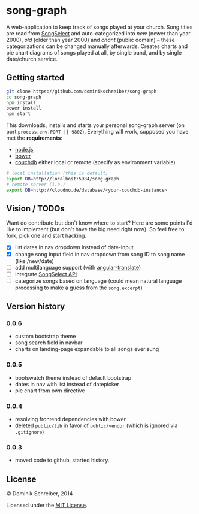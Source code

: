 song-graph
==========

A web-application to keep track of songs played at your church. Song titles are read from [SongSelect](http://songselect.com) and auto-categorized into *new* (newer than year 2000), *old* (older than year 2000) and *chant* (public domain) &ndash; these categorizations can be changed manually afterwards. Creates charts and pie chart diagrams of songs played at all, by single band, and by single date/church service.

Getting started
---------------

```bash
git clone https://github.com/dominikschreiber/song-graph
cd song-graph
npm install
bower install
npm start
```

This downloads, installs and starts your personal song-graph server (on port `process.env.PORT || 9802`). Everything will work, supposed you have met the **requirements**:

- [node.js](http://nodejs.org/)
- [bower](http://bower.io)
- [couchdb](http://couchdb.apache.org/) either local or remote (specify as environment variable)
```bash
# local installation (this is default)
export DB=http://localhost:5984/song-graph
# remote server (i.e.)
export DB=http://cloudno.de/database/<your-couchdb-instance>
```

Vision / TODOs
--------------

Want do contribute but don't know where to start? Here are some points I'd like to implement (but don't have the big need right now). So feel free to fork, pick one and start hacking.

- [x] list dates in nav dropdown instead of date-input
- [x] change song input field in nav dropdown from song ID to song name (like /new/date)
- [ ] add multilanguage support (with [angular-translate](https://github.com/PascalPrecht/angular-translate/))
- [ ] integrate [SongSelect API](http://blog.songselect.com/about-api/)
- [ ] categorize songs based on language (could mean natural language processing to make a guess from the `song.excerpt`)

Version history
---------------

### 0.0.6
- custom bootstrap theme
- song search field in navbar
- charts on landing-page expandable to all songs ever sung

### 0.0.5
- bootswatch theme instead of default bootstrap
- dates in nav with list instead of datepicker
- pie chart from own directive

### 0.0.4
- resolving frontend dependencies with bower
- deleted `public/lib` in favor of `public/vendor` (which is ignored via `.gitignore`)

### 0.0.3
- moved code to github, started history.


License
-------
&copy; Dominik Schreiber, 2014

Licensed under the [MIT License](./LICENSE).
